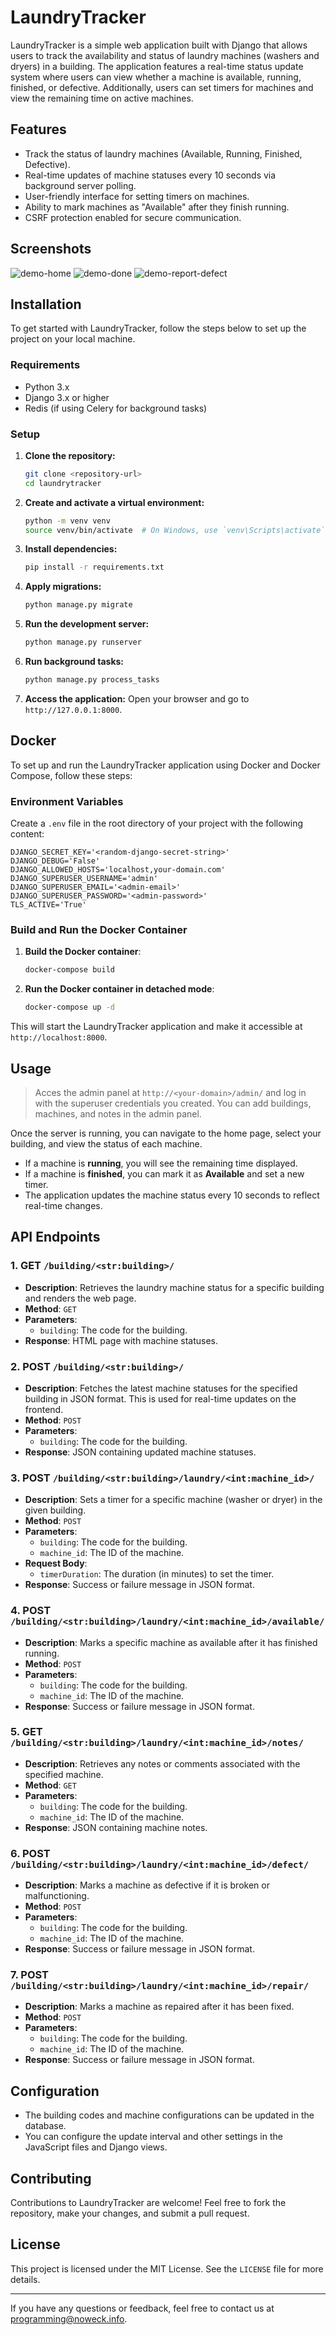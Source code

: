 # LaundryTracker

LaundryTracker is a simple web application built with Django that allows users to track the availability and status of laundry machines (washers and dryers) in a building. The application features a real-time status update system where users can view whether a machine is available, running, finished, or defective. Additionally, users can set timers for machines and view the remaining time on active machines.

## Features

- Track the status of laundry machines (Available, Running, Finished, Defective).
- Real-time updates of machine statuses every 10 seconds via background server polling.
- User-friendly interface for setting timers on machines.
- Ability to mark machines as "Available" after they finish running.
- CSRF protection enabled for secure communication.

## Screenshots
![demo-home](/static/media/demo-home.png)
![demo-done](/static/media/demo-done.png)
![demo-report-defect](/static/media/demo-report-defect.png)

## Installation

To get started with LaundryTracker, follow the steps below to set up the project on your local machine.

### Requirements

- Python 3.x
- Django 3.x or higher
- Redis (if using Celery for background tasks)

### Setup

1. **Clone the repository:**
   ```bash
   git clone <repository-url>
   cd laundrytracker
   ```

2. **Create and activate a virtual environment:**
   ```bash
   python -m venv venv
   source venv/bin/activate  # On Windows, use `venv\Scripts\activate`
   ```

3. **Install dependencies:**
   ```bash
   pip install -r requirements.txt
   ```

4. **Apply migrations:**
   ```bash
   python manage.py migrate
   ```

5. **Run the development server:**
   ```bash
   python manage.py runserver
   ```

6. **Run background tasks:**
   ```bash
   python manage.py process_tasks
   ```

7. **Access the application:**
   Open your browser and go to `http://127.0.0.1:8000`.

## Docker

To set up and run the LaundryTracker application using Docker and Docker Compose, follow these steps:

### Environment Variables

Create a `.env` file in the root directory of your project with the following content:
```env
DJANGO_SECRET_KEY='<random-django-secret-string>'
DJANGO_DEBUG='False'
DJANGO_ALLOWED_HOSTS='localhost,your-domain.com'
DJANGO_SUPERUSER_USERNAME='admin'
DJANGO_SUPERUSER_EMAIL='<admin-email>'
DJANGO_SUPERUSER_PASSWORD='<admin-password>'
TLS_ACTIVE='True'
```

### Build and Run the Docker Container

1. **Build the Docker container**:
    ```bash
    docker-compose build
    ```

2. **Run the Docker container in detached mode**:
    ```bash
    docker-compose up -d
    ```

This will start the LaundryTracker application and make it accessible at `http://localhost:8000`.

## Usage

> Acces the admin panel at `http://<your-domain>/admin/` and log in with the superuser credentials you created.
> You can add buildings, machines, and notes in the admin panel.

Once the server is running, you can navigate to the home page, select your building, and view the status of each machine. 

- If a machine is **running**, you will see the remaining time displayed.
- If a machine is **finished**, you can mark it as **Available** and set a new timer.
- The application updates the machine status every 10 seconds to reflect real-time changes.

## API Endpoints

### 1. **GET `/building/<str:building>/`**
   - **Description**: Retrieves the laundry machine status for a specific building and renders the web page.
   - **Method**: `GET`
   - **Parameters**:
     - `building`: The code for the building.
   - **Response**: HTML page with machine statuses.

### 2. **POST `/building/<str:building>/`**
   - **Description**: Fetches the latest machine statuses for the specified building in JSON format. This is used for real-time updates on the frontend.
   - **Method**: `POST`
   - **Parameters**:
     - `building`: The code for the building.
   - **Response**: JSON containing updated machine statuses.

### 3. **POST `/building/<str:building>/laundry/<int:machine_id>/`**
   - **Description**: Sets a timer for a specific machine (washer or dryer) in the given building.
   - **Method**: `POST`
   - **Parameters**:
     - `building`: The code for the building.
     - `machine_id`: The ID of the machine.
   - **Request Body**: 
     - `timerDuration`: The duration (in minutes) to set the timer.
   - **Response**: Success or failure message in JSON format.

### 4. **POST `/building/<str:building>/laundry/<int:machine_id>/available/`**
   - **Description**: Marks a specific machine as available after it has finished running.
   - **Method**: `POST`
   - **Parameters**:
     - `building`: The code for the building.
     - `machine_id`: The ID of the machine.
   - **Response**: Success or failure message in JSON format.

### 5. **GET `/building/<str:building>/laundry/<int:machine_id>/notes/`**
   - **Description**: Retrieves any notes or comments associated with the specified machine.
   - **Method**: `GET`
   - **Parameters**:
     - `building`: The code for the building.
     - `machine_id`: The ID of the machine.
   - **Response**: JSON containing machine notes.

### 6. **POST `/building/<str:building>/laundry/<int:machine_id>/defect/`**
   - **Description**: Marks a machine as defective if it is broken or malfunctioning.
   - **Method**: `POST`
   - **Parameters**:
     - `building`: The code for the building.
     - `machine_id`: The ID of the machine.
   - **Response**: Success or failure message in JSON format.

### 7. **POST `/building/<str:building>/laundry/<int:machine_id>/repair/`**
   - **Description**: Marks a machine as repaired after it has been fixed.
   - **Method**: `POST`
   - **Parameters**:
     - `building`: The code for the building.
     - `machine_id`: The ID of the machine.
   - **Response**: Success or failure message in JSON format.

## Configuration

- The building codes and machine configurations can be updated in the database.
- You can configure the update interval and other settings in the JavaScript files and Django views.

## Contributing

Contributions to LaundryTracker are welcome! Feel free to fork the repository, make your changes, and submit a pull request.

## License

This project is licensed under the MIT License. See the `LICENSE` file for more details.

---

If you have any questions or feedback, feel free to contact us at [programming@noweck.info](mailto:programming@noweck.info).
